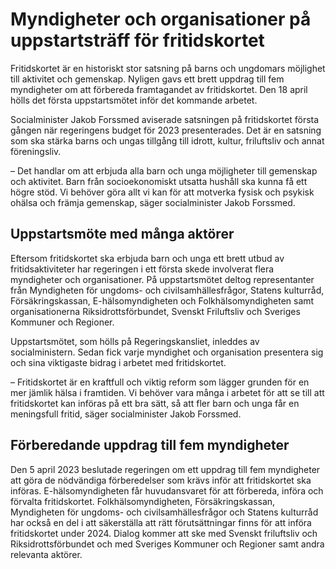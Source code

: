 # Myndigheter och organisationer på uppstartsträff för fritidskortet

Fritidskortet är en historiskt stor satsning på barns och ungdomars möjlighet till aktivitet och gemenskap. Nyligen gavs ett brett uppdrag till fem myndigheter om att förbereda framtagandet av fritidskortet. Den 18 april hölls det första uppstartsmötet inför det kommande arbetet.

Socialminister Jakob Forssmed aviserade satsningen på fritidskortet första gången när regeringens budget för 2023 presenterades. Det är en satsning som ska stärka barns och ungas tillgång till idrott, kultur, friluftsliv och annat föreningsliv.

– Det handlar om att erbjuda alla barn och unga möjligheter till gemenskap och aktivitet. Barn från socioekonomiskt utsatta hushåll ska kunna få ett högre stöd. Vi behöver göra allt vi kan för att motverka fysisk och psykisk ohälsa och främja gemenskap, säger socialminister Jakob Forssmed.

## Uppstartsmöte med många aktörer

Eftersom fritidskortet ska erbjuda barn och unga ett brett utbud av fritidsaktiviteter har regeringen i ett första skede involverat flera myndigheter och organisationer. På uppstartsmötet deltog representanter från Myndigheten för ungdoms- och civilsamhällesfrågor, Statens kulturråd, Försäkringskassan, E-hälsomyndigheten och Folkhälsomyndigheten samt organisationerna Riksidrottsförbundet, Svenskt Friluftsliv och Sveriges Kommuner och Regioner.

Uppstartsmötet, som hölls på Regeringskansliet, inleddes av socialministern. Sedan fick varje myndighet och organisation presentera sig och sina viktigaste bidrag i arbetet med fritidskortet.

– Fritidskortet är en kraftfull och viktig reform som lägger grunden för en mer jämlik hälsa i framtiden. Vi behöver vara många i arbetet för att se till att fritidskortet kan införas på ett bra sätt, så att fler barn och unga får en meningsfull fritid, säger socialminister Jakob Forssmed.

## Förberedande uppdrag till fem myndigheter

Den 5 april 2023 beslutade regeringen om ett uppdrag till fem myndigheter att göra de nödvändiga förberedelser som krävs inför att fritidskortet ska införas. E-hälsomyndigheten får huvudansvaret för att förbereda, införa och förvalta fritidskortet. Folkhälsomyndigheten, Försäkringskassan, Myndigheten för ungdoms- och civilsamhällesfrågor och Statens kulturråd har också en del i att säkerställa att rätt förutsättningar finns för att införa fritidskortet under 2024. Dialog kommer att ske med Svenskt friluftsliv och Riksidrottsförbundet och med Sveriges Kommuner och Regioner samt andra relevanta aktörer.
